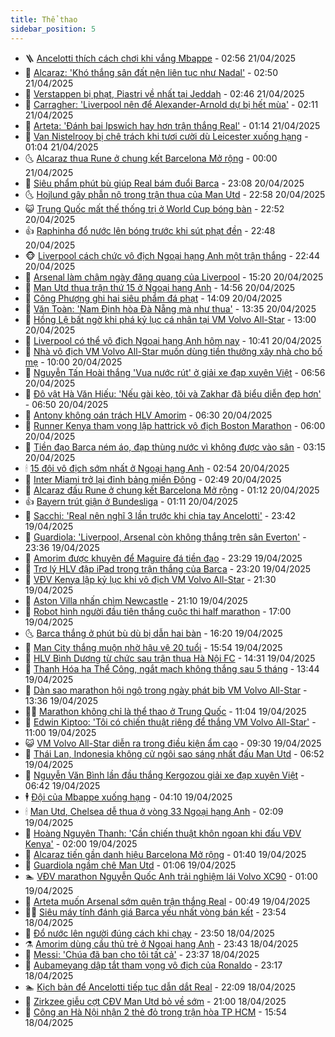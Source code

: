 ```yaml
---
title: Thể thao
sidebar_position: 5
---
```


<!-- vnexpress-the-thao:START -->
- 🪜 [Ancelotti thích cách chơi khi vắng Mbappe](https://vnexpress.net/ancelotti-thich-cach-choi-khi-vang-mbappe-4876526.html) - 02:56 21/04/2025
- 🦩 [Alcaraz: &#39;Khó thắng sân đất nện liên tục như Nadal&#39;](https://vnexpress.net/alcaraz-kho-thang-san-dat-nen-lien-tuc-nhu-nadal-4876601.html) - 02:50 21/04/2025
- 🧰 [Verstappen bị phạt, Piastri về nhất tại Jeddah](https://vnexpress.net/verstappen-bi-phat-piastri-ve-nhat-tai-jeddah-4876590.html) - 02:46 21/04/2025
- 🤗 [Carragher: &#39;Liverpool nên để Alexander-Arnold dự bị hết mùa&#39;](https://vnexpress.net/carragher-liverpool-nen-de-alexander-arnold-du-bi-het-mua-4876530.html) - 02:11 21/04/2025
- 🥳 [Arteta: &#39;Đánh bại Ipswich hay hơn trận thắng Real&#39;](https://vnexpress.net/arteta-danh-bai-ipswich-hay-hon-tran-thang-real-4876522.html) - 01:14 21/04/2025
- 🦣 [Van Nistelrooy bị chê trách khi tươi cười dù Leicester xuống hạng](https://vnexpress.net/van-nistelrooy-bi-che-trach-khi-tuoi-cuoi-du-leicester-xuong-hang-4876544.html) - 01:04 21/04/2025
- 🌜 [Alcaraz thua Rune ở chung kết Barcelona Mở rộng](https://vnexpress.net/alcaraz-thua-rune-o-chung-ket-barcelona-mo-rong-4876528.html) - 00:00 21/04/2025
- 🫶 [Siêu phẩm phút bù giúp Real bám đuổi Barca](https://vnexpress.net/sieu-pham-phut-bu-giup-real-bam-duoi-barca-4876517.html) - 23:08 20/04/2025
- 🌜 [Hojlund gây phẫn nộ trong trận thua của Man Utd](https://vnexpress.net/hojlund-gay-phan-no-trong-tran-thua-cua-man-utd-4876520.html) - 22:58 20/04/2025
- 😺 [Trung Quốc mất thế thống trị ở World Cup bóng bàn](https://vnexpress.net/trung-quoc-mat-the-thong-tri-o-world-cup-bong-ban-4876513.html) - 22:52 20/04/2025
- 👍 [Raphinha đổ nước lên bóng trước khi sút phạt đền](https://vnexpress.net/raphinha-do-nuoc-len-bong-truoc-khi-sut-phat-den-4876514.html) - 22:48 20/04/2025
- 🐵 [Liverpool cách chức vô địch Ngoại hạng Anh một trận thắng](https://vnexpress.net/liverpool-cach-chuc-vo-dich-ngoai-hang-anh-mot-tran-thang-4876516.html) - 22:44 20/04/2025
- 💫 [Arsenal làm chậm ngày đăng quang của Liverpool](https://vnexpress.net/arsenal-lam-cham-ngay-dang-quang-cua-liverpool-4874804.html) - 15:20 20/04/2025
- 🦆 [Man Utd thua trận thứ 15 ở Ngoại hạng Anh](https://vnexpress.net/man-utd-thua-tran-thu-15-o-ngoai-hang-anh-4876472.html) - 14:56 20/04/2025
- 🙉 [Công Phượng ghi hai siêu phẩm đá phạt](https://vnexpress.net/cong-phuong-ghi-hai-sieu-pham-da-phat-4876471.html) - 14:09 20/04/2025
- 📝 [Văn Toàn: &#39;Nam Định hòa Đà Nẵng mà như thua&#39;](https://vnexpress.net/van-toan-nam-dinh-hoa-da-nang-ma-nhu-thua-4876467.html) - 13:35 20/04/2025
- 💯 [Hồng Lệ bất ngờ khi phá kỷ lục cá nhân tại VM Volvo All-Star](https://vnexpress.net/hong-le-bat-ngo-khi-pha-ky-luc-ca-nhan-tai-vm-volvo-all-star-4876445.html) - 13:00 20/04/2025
- 🌈 [Liverpool có thể vô địch Ngoại hạng Anh hôm nay](https://vnexpress.net/liverpool-co-the-vo-dich-ngoai-hang-anh-hom-nay-4876446.html) - 10:41 20/04/2025
- 🦩 [Nhà vô địch VM Volvo All-Star muốn dùng tiền thưởng xây nhà cho bố mẹ](https://vnexpress.net/nha-vo-dich-vm-volvo-all-star-muon-dung-tien-thuong-xay-nha-cho-bo-me-4874259.html) - 10:00 20/04/2025
- 🐲 [Nguyễn Tấn Hoài thắng &#39;Vua nước rút&#39; ở giải xe đạp xuyên Việt](https://vnexpress.net/nguyen-tan-hoai-thang-vua-nuoc-rut-o-giai-xe-dap-xuyen-viet-4876387.html) - 06:56 20/04/2025
- 🌁 [Đô vật Hà Văn Hiếu: &#39;Nếu gài kèo, tôi và Zakhar đã biểu diễn đẹp hơn&#39;](https://vnexpress.net/do-vat-ha-van-hieu-neu-gai-keo-toi-va-zakhar-da-bieu-dien-dep-hon-4875379.html) - 06:50 20/04/2025
- 💯 [Antony không oán trách HLV Amorim](https://vnexpress.net/antony-khong-oan-trach-hlv-amorim-4876329.html) - 06:30 20/04/2025
- 🌝 [Runner Kenya tham vọng lập hattrick vô địch Boston Marathon](https://vnexpress.net/runner-kenya-tham-vong-lap-hattrick-vo-dich-boston-marathon-4876170.html) - 06:00 20/04/2025
- 🤖 [Tiền đạo Barca ném áo, đạp thùng nước vì không được vào sân](https://vnexpress.net/tien-dao-barca-nem-ao-dap-thung-nuoc-vi-khong-duoc-vao-san-4876313.html) - 03:15 20/04/2025
- 🕯 [15 đội vô địch sớm nhất ở Ngoại hạng Anh](https://vnexpress.net/15-doi-vo-dich-som-nhat-o-ngoai-hang-anh-4876010.html) - 02:54 20/04/2025
- 🧰 [Inter Miami trở lại đỉnh bảng miền Đông](https://vnexpress.net/inter-miami-tro-lai-dinh-bang-mien-dong-4876272.html) - 02:49 20/04/2025
- 🥳 [Alcaraz đấu Rune ở chung kết Barcelona Mở rộng](https://vnexpress.net/alcaraz-dau-rune-o-chung-ket-barcelona-mo-rong-4876290.html) - 01:12 20/04/2025
- 👍 [Bayern trút giận ở Bundesliga](https://vnexpress.net/bayern-trut-gian-o-bundesliga-4876285.html) - 01:11 20/04/2025
- 💪 [Sacchi: &#39;Real nên nghĩ 3 lần trước khi chia tay Ancelotti&#39;](https://vnexpress.net/sacchi-real-nen-nghi-3-lan-truoc-khi-chia-tay-ancelotti-4876263.html) - 23:42 19/04/2025
- 👹 [Guardiola: &#39;Liverpool, Arsenal còn không thắng trên sân Everton&#39;](https://vnexpress.net/guardiola-liverpool-arsenal-con-khong-thang-tren-san-everton-4876264.html) - 23:36 19/04/2025
- 🧰 [Amorim được khuyên để Maguire đá tiền đạo](https://vnexpress.net/amorim-duoc-khuyen-de-maguire-da-tien-dao-4876267.html) - 23:29 19/04/2025
- 🚀 [Trợ lý HLV đập iPad trong trận thắng của Barca](https://vnexpress.net/tro-ly-hlv-dap-ipad-trong-tran-thang-cua-barca-4876271.html) - 23:20 19/04/2025
- 🎃 [VĐV Kenya lập kỷ lục khi vô địch VM Volvo All-Star](https://vnexpress.net/vdv-kenya-lap-ky-luc-khi-vo-dich-vm-volvo-all-star-4876230-tong-thuat.html) - 21:30 19/04/2025
- 🧰 [Aston Villa nhấn chìm Newcastle](https://vnexpress.net/aston-villa-nhan-chim-newcastle-4876261.html) - 21:10 19/04/2025
- 👀 [Robot hình người đầu tiên thắng cuộc thi half marathon](https://vnexpress.net/robot-hinh-nguoi-dau-tien-thang-cuoc-thi-half-marathon-4876208.html) - 17:00 19/04/2025
- 🌜 [Barca thắng ở phút bù dù bị dẫn hai bàn](https://vnexpress.net/barca-thang-o-phut-bu-du-bi-dan-hai-ban-4876246.html) - 16:20 19/04/2025
- 🫶 [Man City thắng muộn nhờ hậu vệ 20 tuổi](https://vnexpress.net/man-city-thang-muon-nho-hau-ve-20-tuoi-4876244.html) - 15:54 19/04/2025
- 🦄 [HLV Bình Dương từ chức sau trận thua Hà Nội FC](https://vnexpress.net/hlv-binh-duong-tu-chuc-sau-tran-thua-ha-noi-fc-4876228.html) - 14:31 19/04/2025
- 🥳 [Thanh Hóa hạ Thể Công, ngắt mạch không thắng sau 5 tháng](https://vnexpress.net/thanh-hoa-ha-the-cong-ngat-mach-khong-thang-sau-5-thang-4876219.html) - 13:44 19/04/2025
- 🐲 [Dàn sao marathon hội ngộ trong ngày phát bib VM Volvo All-Star](https://vnexpress.net/dan-sao-marathon-hoi-ngo-trong-ngay-phat-bib-vm-volvo-all-star-4876173.html) - 13:36 19/04/2025
- 🧑‍🏫 [Marathon không chỉ là thể thao ở Trung Quốc](https://vnexpress.net/marathon-khong-chi-la-the-thao-o-trung-quoc-4876161.html) - 11:04 19/04/2025
- 🤔 [Edwin Kiptoo: &#39;Tôi có chiến thuật riêng để thắng VM Volvo All-Star&#39;](https://vnexpress.net/edwin-kiptoo-toi-co-chien-thuat-rieng-de-thang-vm-volvo-all-star-4876160.html) - 11:00 19/04/2025
- 😺 [VM Volvo All-Star diễn ra trong điều kiện ẩm cao](https://vnexpress.net/vm-volvo-all-star-dien-ra-trong-dieu-kien-am-cao-4876037.html) - 09:30 19/04/2025
- 💪 [Thái Lan, Indonesia không cử ngôi sao sáng nhất đấu Man Utd](https://vnexpress.net/thai-lan-indonesia-khong-cu-ngoi-sao-sang-nhat-dau-man-utd-4876131.html) - 06:52 19/04/2025
- 💼 [Nguyễn Văn Bình lần đầu thắng Kergozou giải xe đạp xuyên Việt](https://vnexpress.net/nguyen-van-binh-lan-dau-thang-kergozou-giai-xe-dap-xuyen-viet-4876101.html) - 06:42 19/04/2025
- 🕴 [Đội của Mbappe xuống hạng](https://vnexpress.net/doi-cua-mbappe-xuong-hang-4875988.html) - 04:10 19/04/2025
- 🕯 [Man Utd, Chelsea dễ thua ở vòng 33 Ngoại hạng Anh](https://vnexpress.net/man-utd-chelsea-de-thua-o-vong-33-ngoai-hang-anh-4875985.html) - 02:09 19/04/2025
- 📝 [Hoàng Nguyên Thanh: &#39;Cần chiến thuật khôn ngoan khi đấu VĐV Kenya&#39;](https://vnexpress.net/hoang-nguyen-thanh-can-chien-thuat-khon-ngoan-khi-dau-vdv-kenya-4875628.html) - 02:00 19/04/2025
- 🧐 [Alcaraz tiến gần danh hiệu Barcelona Mở rộng](https://vnexpress.net/alcaraz-tien-gan-danh-hieu-barcelona-mo-rong-4875982.html) - 01:40 19/04/2025
- 🙉 [Guardiola ngầm chê Man Utd](https://vnexpress.net/guardiola-ngam-che-man-utd-4875951.html) - 01:06 19/04/2025
- 🏊 [VĐV marathon Nguyễn Quốc Anh trải nghiệm lái Volvo XC90](https://vnexpress.net/vdv-marathon-nguyen-quoc-anh-trai-nghiem-lai-volvo-xc90-4875625.html) - 01:00 19/04/2025
- 🌊 [Arteta muốn Arsenal sớm quên trận thắng Real](https://vnexpress.net/arteta-muon-arsenal-som-quen-tran-thang-real-4875956.html) - 00:49 19/04/2025
- 👨‍🏫 [Siêu máy tính đánh giá Barca yếu nhất vòng bán kết](https://vnexpress.net/sieu-may-tinh-danh-gia-barca-yeu-nhat-vong-ban-ket-4875948.html) - 23:54 18/04/2025
- 🥷 [Đổ nước lên người đúng cách khi chạy](https://vnexpress.net/do-nuoc-len-nguoi-dung-cach-khi-chay-4875045.html) - 23:50 18/04/2025
- ⚗️ [Amorim dùng cầu thủ trẻ ở Ngoại hạng Anh](https://vnexpress.net/amorim-dung-cau-thu-tre-o-ngoai-hang-anh-4875947.html) - 23:43 18/04/2025
- 🌮 [Messi: &#39;Chúa đã ban cho tôi tất cả&#39;](https://vnexpress.net/messi-chua-da-ban-cho-toi-tat-ca-4875833.html) - 23:37 18/04/2025
- 🤩 [Aubameyang dập tắt tham vọng vô địch của Ronaldo](https://vnexpress.net/aubameyang-dap-tat-tham-vong-vo-dich-cua-ronaldo-4875950.html) - 23:17 18/04/2025
- 🏊 [Kịch bản để Ancelotti tiếp tục dẫn dắt Real](https://vnexpress.net/kich-ban-de-ancelotti-tiep-tuc-dan-dat-real-4875868.html) - 22:09 18/04/2025
- 🐎 [Zirkzee giễu cợt CĐV Man Utd bỏ về sớm](https://vnexpress.net/zirkzee-gieu-cot-cdv-man-utd-bo-ve-som-4875888.html) - 21:00 18/04/2025
- 💫 [Công an Hà Nội nhận 2 thẻ đỏ trong trận hòa TP HCM](https://vnexpress.net/cong-an-ha-noi-nhan-2-the-do-trong-tran-hoa-tp-hcm-4875917.html) - 15:54 18/04/2025<!-- vnexpress-the-thao:END -->
